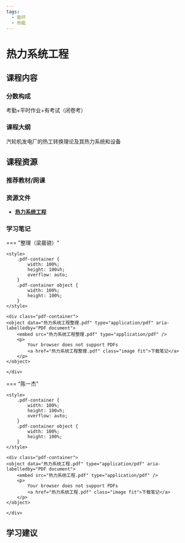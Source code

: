 ```yaml
---
tags:
  - 能环
  - 热能
---
```


# 热力系统工程

## 课程内容

### 分数构成

考勤+平时作业+有考试（闭卷考）

### 课程大纲

汽轮机发电厂的热工转换理论及其热力系统和设备


## 课程资源

### 推荐教材/网课

### 资源文件

- [**热力系统工程**](https://pan.baidu.com/s/1EOkhKI1npOgPy4NNk8vuZw?pwd=imya)

### 学习笔记

=== "整理（梁晨骁）"

    <style>
        .pdf-container {
            width: 100%;
            height: 100vh;
            overflow: auto;
        }
        .pdf-container object {
            width: 100%;
            height: 100%;
        }
    </style>

    <div class="pdf-container">
    <object data="热力系统工程整理.pdf" type="application/pdf" aria-labelledby="PDF document">
        <embed src="热力系统工程整理.pdf" type="application/pdf" />
        <p>
            Your browser does not support PDFs
            <a href="热力系统工程整理.pdf" class="image fit">下载笔记</a>
        </p>
    </object>

    </div>

=== "陈一杰"

    <style>
        .pdf-container {
            width: 100%;
            height: 100vh;
            overflow: auto;
        }
        .pdf-container object {
            width: 100%;
            height: 100%;
        }
    </style>

    <div class="pdf-container">
    <object data="热力系统工程.pdf" type="application/pdf" aria-labelledby="PDF document">
        <embed src="热力系统工程.pdf" type="application/pdf" />
        <p>
            Your browser does not support PDFs
            <a href="热力系统工程.pdf" class="image fit">下载笔记</a>
        </p>
    </object>

    </div>

## 学习建议








